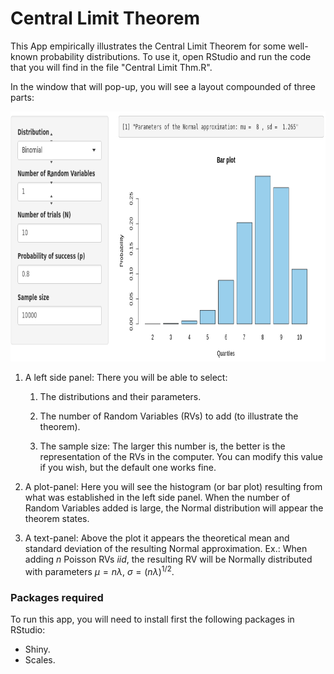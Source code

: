 # Central Limit Theorem

This App empirically illustrates the Central Limit Theorem for some well-known probability distributions. To use it, open RStudio and run the code that you will find in the file "Central Limit Thm.R".

In the window that will pop-up, you will see a layout compounded of three parts:

<img src="https://github.com/DavidGarHeredia/teaching/blob/master/Central%20Limit%20Thm/TCL1.png" alt="layout" width="600" height="400">

1. A left side panel: There you will be able to select:

	1. The distributions and their parameters.

	2. The number of Random Variables (RVs) to add (to illustrate the theorem).

	3. The sample size: The larger this number is, the better is the representation of the RVs in the computer. You can modify this value if you wish, but the default one works fine.

2. A plot-panel: Here you will see the histogram (or bar plot) resulting from what was established in the left side panel. When the number of Random Variables added is large, the Normal distribution will appear the theorem states.

3. <p>A text-panel: Above the plot it appears the theoretical mean and standard deviation of the resulting Normal approximation. Ex.: When adding <span class="math"><em>n</em></span> Poisson RVs <span class="math"><em>iid</em></span>, the resulting RV will be Normally distributed with parameters <span class="math"><em>μ</em> = <em>n</em><em>λ</em></span>, <span class="math"><em>σ</em> = (<em>n</em><em>λ</em>)<sup>1/2</sup></span>.</p>



### Packages required

To run this app, you will need to install first the following packages in RStudio:

+ Shiny.
+ Scales.
